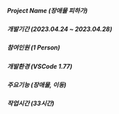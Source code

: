 ##### __Project Name__ (장애물 피하가)
##### __개발기간__ (2023.04.24 ~ 2023.04.28)
##### __참여인원__ (1 Person)
##### __개발환경__ (VSCode 1.77)
##### __주요기능__ (장애물, 이동) 
##### __작업시간__ (33시간) 
